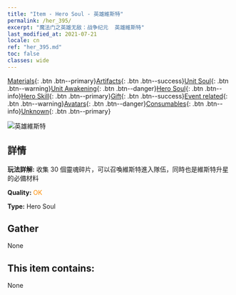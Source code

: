 ```yaml
---
title: "Item - Hero Soul - 英雄維斯特"
permalink: /her_395/
excerpt: "魔法门之英雄无敌：战争纪元  英雄維斯特"
last_modified_at: 2021-07-21
locale: cn
ref: "her_395.md"
toc: false
classes: wide
---
```

 [Materials](/ItemsCN/){: .btn .btn--primary}[Artifacts](/ItemsCN/Artifacts/){: .btn .btn--success}[Unit Soul](/ItemsCN/UnitSoul/){: .btn .btn--warning}[Unit Awakening](/ItemsCN/UnitAwakening/){: .btn .btn--danger}[Hero Soul](/ItemsCN/HeroSoul/){: .btn .btn--info}[Hero Skill](/ItemsCN/HeroSkill/){: .btn .btn--primary}[Gift](/ItemsCN/Gift/){: .btn .btn--success}[Event related](/ItemsCN/Events/){: .btn .btn--warning}[Avatars](/ItemsCN/Avatars/){: .btn .btn--danger}[Consumables](/ItemsCN/Consumables/){: .btn .btn--info}[Unknown](/ItemsCN/Unknown/){: .btn .btn--primary}

 ![英雄維斯特](/images/h/h_Wystan.jpg)

## 詳情
 **玩法詳解:** 收集 30 個靈魂碎片，可以召喚維斯特進入隊伍，同時也是維斯特升星的必備材料

 **Quality:** <span style="color: #FF8C00">OK</span>

 **Type:** Hero Soul

## Gather

  None

## This item contains:

  None


